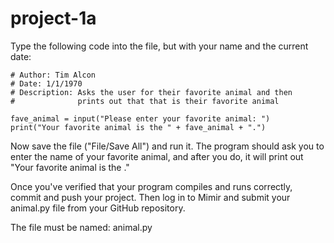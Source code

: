 # project-1a

Type the following code into the file, but with your name and the current date:
```
# Author: Tim Alcon
# Date: 1/1/1970
# Description: Asks the user for their favorite animal and then
#              prints out that that is their favorite animal

fave_animal = input("Please enter your favorite animal: ")
print("Your favorite animal is the " + fave_animal + ".")
```
Now save the file ("File/Save All") and run it.  The program should ask you to enter the name of your favorite animal, and after you do, it will print out "Your favorite animal is the <whatever you typed>."  

Once you've verified that your program compiles and runs correctly, commit and push your project.  Then log in to Mimir and submit your animal.py file from your GitHub repository.

The file must be named: animal.py
